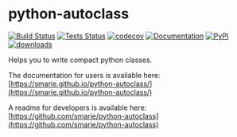 # python-autoclass

[![Build Status](https://travis-ci.org/smarie/python-autoclass.svg?branch=master)](https://travis-ci.org/smarie/python-autoclass) [![Tests Status](https://smarie.github.io/python-autoclass/junit/junit-badge.svg?dummy=8484744)](https://smarie.github.io/python-autoclass/junit/report.html) [![codecov](https://codecov.io/gh/smarie/python-autoclass/branch/master/graph/badge.svg)](https://codecov.io/gh/smarie/python-autoclass) [![Documentation](https://img.shields.io/badge/docs-latest-blue.svg)](https://smarie.github.io/python-autoclass/) [![PyPI](https://img.shields.io/badge/PyPI-autoclass-blue.svg)](https://pypi.python.org/pypi/autoclass/)[![downloads](https://img.shields.io/badge/downloads%2011%2F17-10k-brightgreen.svg)](https://kirankoduru.github.io/python/pypi-stats.html)

Helps you to write compact python classes.

The documentation for users is available here: [https://smarie.github.io/python-autoclass/](https://smarie.github.io/python-autoclass/)

A readme for developers is available here: [https://github.com/smarie/python-autoclass](https://github.com/smarie/python-autoclass)
